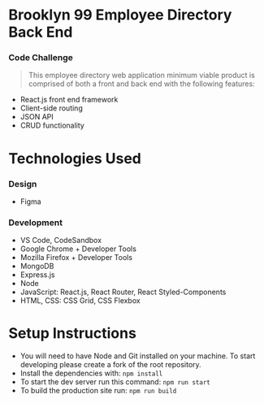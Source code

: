 # Brooklyn 99 Employee Directory Back End

### Code Challenge

> This employee directory web application minimum viable product is comprised of both a front and back end with the following features:

- React.js front end framework
- Client-side routing
- JSON API
- CRUD functionality

# Technologies Used

### Design

- Figma

### Development

- VS Code, CodeSandbox
- Google Chrome + Developer Tools
- Mozilla Firefox + Developer Tools
- MongoDB
- Express.js
- Node
- JavaScript: React.js, React Router, React Styled-Components
- HTML, CSS: CSS Grid, CSS Flexbox

# Setup Instructions

- You will need to have Node and Git installed on your machine. To start developing please create a fork of the root repository.
- Install the dependencies with:
  `npm install`
- To start the dev server run this command: `npm run start`
- To build the production site run: `npm run build`
